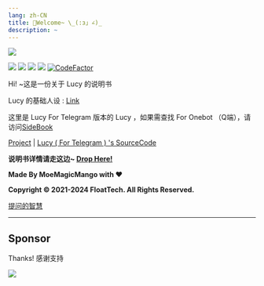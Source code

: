 ```yaml
---
lang: zh-CN
title: 🌈Welcome~ \_(:з」∠)_
description: ~
---
```

![](https://cdn.himoyo.cn/img_service/004kfMibgy1guucjwe7uhj62da16pkjm02.jpg)



![](https://img.shields.io/badge/HiMoYo-Lucy-aqua)     ![](https://img.shields.io/badge/LICENSE-GPL3.0-brightgreen)   ![](https://img.shields.io/badge/Server-Azure_JP-pink)  ![](https://img.shields.io/badge/FrameWork-Reibot-blue)
[![CodeFactor](https://www.codefactor.io/repository/github/moyoez/lucy_reibot/badge)](https://www.codefactor.io/repository/github/moyoez/lucy_reibot)

Hi! ~这是一份关于 Lucy 的说明书

Lucy 的基础人设 : [Link](https://lemonkoi.one/archives/14/)

这里是 Lucy For Telegram 版本的 Lucy ，如果需查找 For Onebot （Q端），请访问[SideBook](https://lucy.lemonkoi.one)

[Project](https://github.com/FloatTech/reibot-plugin) | [Lucy ( For Telegram ) 's SourceCode](https://github.com/moyoez/lucy_reibot)

**说明书详情请走这边~ [Drop Here!](/show)**

**Made By MoeMagicMango with ❤**

**Copyright © 2021-2024 FloatTech. All Rights Reserved.**

[提问的智慧](https://github.com/ryanhanwu/How-To-Ask-Questions-The-Smart-Way/blob/main/README-zh\_CN.md)


---

## Sponsor

Thanks! 感谢支持

![](https://cdn.himoyo.cn/supoorter/Screenshot%202023-06-04%20220723.png)
